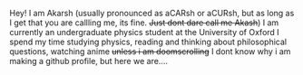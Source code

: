 Hey! I am Akarsh (usually pronounced as aCARsh or aCURsh, but as long as I get that you are callling me, its fine. ~~Just dont dare call me Akash~~)
I am currently an undergraduate physics student at the University of Oxford
I spend my time studying physics, reading and thinking about philosophical questions, watching anime ~~unless i am doomscrolling~~
I dont know why i am making a github profile, but here we are....
